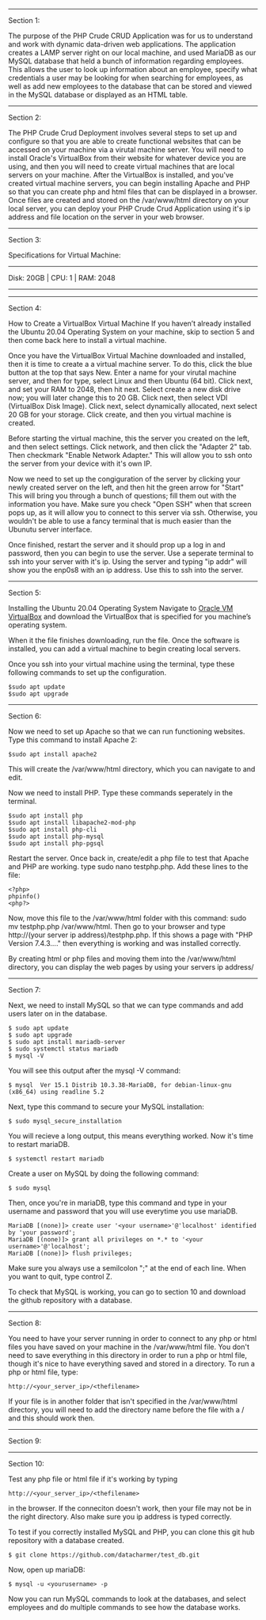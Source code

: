 ___________
Section 1:

The purpose of the PHP Crude CRUD Application was for us to understand and work with dynamic 
data-driven web applications. The application creates a LAMP server right on our local machine, 
and used MariaDB as our MySQL database that held a bunch of information regarding employees. 
This allows the user to look up information about an employee, specify what credentials a user 
may be looking for when searching for employees, as well as add new employees to the database 
that can be stored and viewed in the MySQL database or displayed as an HTML table. 
___________
Section 2:

The PHP Crude Crud Deployment involves several steps to set up and configure so that you are able 
to create functional websites that can be accessed on your machine via a virutal machine server. 
You will need to install Oracle's VirtualBox from their website for whatever device you are using, 
and then you will need to create virtual machines that are local servers on your machine. After the 
VirtualBox is installed, and you've created virtual machine servers, you can begin installing Apache
and PHP so that you can create php and html files that can be displayed in a browser. Once files are 
created and stored on the /var/www/html directory on your local server, you can deploy your PHP Crude
Crud Application using it's ip address and file location on the server in your web browser. 

___________
Section 3:

Specifications for Virtual Machine:
- - - - - - - - - - - - - - - - - -
Disk: 20GB	| CPU: 1  |	RAM: 2048
- - - - - - - - - - - - - - - - - -
___________
Section 4:

How to Create a VirtualBox Virtual Machine
If you haven’t already installed the Ubuntu 20.04 Operating System on your machine, 
skip to section 5 and then come back here to install a virtual machine.

Once you have the VirtualBox Virtual Machine downloaded and installed, then it is time
to create a a virtual machine server. 
To do this, click the blue button at the top that says New. 
Enter a name for your virutal machine server, and then for type, select Linux and then Ubuntu (64 bit).
Click next, and set your RAM to 2048, then hit next. Select create a new disk drive now; you will later change this to 20 GB. 
Click next, then select VDI (VirtualBox Disk Image). Click next, select dynamically allocated, next select 20 GB for your storage. 
Click create, and then you virtual machine is created. 

Before starting the virtual machine, this the server you created on the left, and then select settings. Click network, and then click the "Adapter 2" tab.
Then checkmark "Enable Network Adapter." This will allow you to ssh onto the server from your device with it's own IP. 

Now we need to set up the congiguration of the server by clicking your newly created server on the left, and then hit the green arrow for "Start"
This will bring you through a bunch of questions; fill them out with the information you have. Make sure you check "Open SSH" when that screen pops up,
as it will allow you to connect to this server via ssh. Otherwise, you wouldn't be able to use a fancy terminal that is much easier than the Ubunutu server interface. 

Once finished, restart the server and it should prop up a log in and password, then you can begin to use the server. Use a seperate terminal to ssh into your server with it's ip. Using the server and typing "ip addr" will show you the enp0s8 with an ip address. Use this to ssh into the server.
___________
Section 5:

Installing the Ubuntu 20.04 Operating System 
Navigate to [Oracle VM VirtualBox](https://www.virtualbox.org/) and download the
VirtualBox that is specified for you machine’s
operating system. 

When it the file finishes downloading, run the file. 
Once the software is installed, you can add a virtual machine to begin creating local servers. 

Once you ssh into your virtual machine using the terminal, type these following commands to set up the configuration.
```
$sudo apt update
$sudo apt upgrade
```
___________
Section 6:

Now we need to set up Apache so that we can run functioning websites. 
Type this command to install Apache 2:
```
$sudo apt install apache2
```
This will create the /var/www/html directory, which you can navigate to and edit.

Now we need to install PHP.
Type these commands seperately in the terminal. 
```
$sudo apt install php
$sudo apt install libapache2-mod-php
$sudo apt install php-cli
$sudo apt install php-mysql
$sudo apt install php-pgsql
```
Restart the server.
Once back in, create/edit a php file to test that Apache and PHP are working. 
type sudo nano testphp.php.
Add these lines to the file:

```
<?php>
phpinfo()
<php?>
```

Now, move this file to the /var/www/html folder with this command: sudo mv testphp.php /var/www/html.
Then go to your browser and type http://(your server ip address)/testphp.php. 
If this shows a page with "PHP Version 7.4.3...." then everything is working and was installed correctly. 

By creating html or php files and moving them into the /var/www/html directory, you can display the web pages by using your servers
ip address/<name of file you want to be dipslayed>


___________
Section 7:

Next, we need to install MySQL so that we can type commands and add users later on in the database.
 
```
$ sudo apt update
$ sudo apt upgrade 
$ sudo apt install mariadb-server
$ sudo systemctl status mariadb
$ mysql -V
```
You will see this output after the mysql -V command:
```
$ mysql  Ver 15.1 Distrib 10.3.38-MariaDB, for debian-linux-gnu (x86_64) using readline 5.2
```
Next, type this command to secure your MySQL installation:
```
$ sudo mysql_secure_installation
```
You will recieve a long output, this means everything worked. Now it's time to restart mariaDB.
```
$ systemctl restart mariadb
```
Create a user on MySQL by doing the following command:
```
$ sudo mysql
```
Then, once you're in mariaDB, type this command and type in your username and password that you will use
everytime you use mariaDB.
```
MariaDB [(none)]> create user '<your username>'@'localhost' identified by 'your password';
MariaDB [(none)]> grant all privileges on *.* to '<your username>'@'localhost';
MariaDB [(none)]> flush privileges;

```
Make sure you always use a semilcolon ";" at the end of each line. When you want to quit, type control Z.

To check that MySQL is working, you can go to section 10 and download the github repository with a 
database.
___________
Section 8:

You need to have your server running in order to connect to any php or html files you have saved 
on your machine in the /var/www/html file. You don't need to save everything in this directory in 
order to run a php or html file, though it's nice to have everything saved and stored in a 
directory. To run a php or html file, type:
 
```
http://<your_server_ip>/<thefilename>
```
 
If your file is in another folder that isn't specified in the /var/www/html directory, you will need to add
the directory name before the file with a / and this should work then. 

___________
Section 9:


___________
Section 10:
 
Test any php file or html file if it's working by typing 
```
http://<your_server_ip>/<thefilename>
```
in the browser.
If the conneciton doesn't work, then your file may not be in the right directory. Also make sure you ip address is typed correctly. 

To test if you correctly installed MySQL and PHP, you can clone this git hub repository with a database created.
```
$ git clone https://github.com/datacharmer/test_db.git
```
Now, open up mariaDB:
```
$ mysql -u <yourusername> -p
```
Now you can run MySQL commands to look at the databases, and select employees and do multiple commands to see how the database works.
